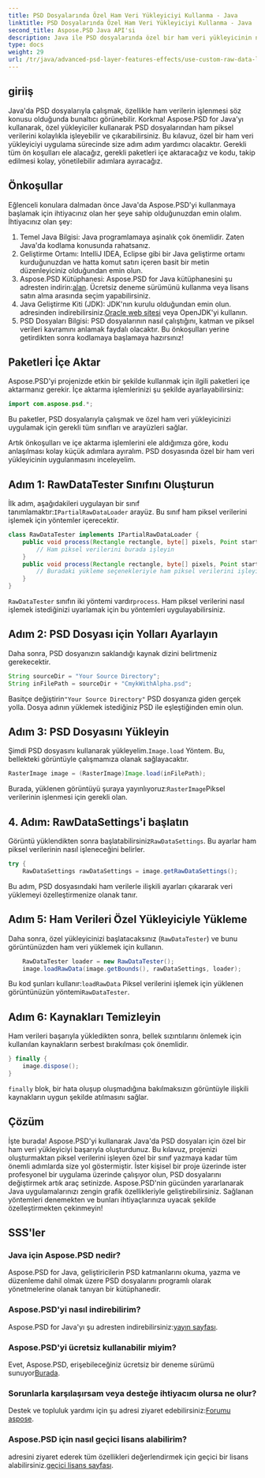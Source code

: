 ```yaml
---
title: PSD Dosyalarında Özel Ham Veri Yükleyiciyi Kullanma - Java
linktitle: PSD Dosyalarında Özel Ham Veri Yükleyiciyi Kullanma - Java
second_title: Aspose.PSD Java API'si
description: Java ile PSD dosyalarında özel bir ham veri yükleyicinin nasıl kullanılacağını öğrenin! Bu adım adım kılavuz, kurulumdan kaynak temizliğine kadar her şeyi kapsar.
type: docs
weight: 29
url: /tr/java/advanced-psd-layer-features-effects/use-custom-raw-data-loader-psd-files/
---
```

## giriiş
Java'da PSD dosyalarıyla çalışmak, özellikle ham verilerin işlenmesi söz konusu olduğunda bunaltıcı görünebilir. Korkma! Aspose.PSD for Java'yı kullanarak, özel yükleyiciler kullanarak PSD dosyalarından ham piksel verilerini kolaylıkla işleyebilir ve çıkarabilirsiniz. Bu kılavuz, özel bir ham veri yükleyiciyi uygulama sürecinde size adım adım yardımcı olacaktır. Gerekli tüm ön koşulları ele alacağız, gerekli paketleri içe aktaracağız ve kodu, takip edilmesi kolay, yönetilebilir adımlara ayıracağız.
## Önkoşullar
Eğlenceli konulara dalmadan önce Java'da Aspose.PSD'yi kullanmaya başlamak için ihtiyacınız olan her şeye sahip olduğunuzdan emin olalım. İhtiyacınız olan şey:
1. Temel Java Bilgisi: Java programlamaya aşinalık çok önemlidir. Zaten Java'da kodlama konusunda rahatsanız.
2. Geliştirme Ortamı: IntelliJ IDEA, Eclipse gibi bir Java geliştirme ortamı kurduğunuzdan ve hatta komut satırı içeren basit bir metin düzenleyiciniz olduğundan emin olun.
3.  Aspose.PSD Kütüphanesi: Aspose.PSD for Java kütüphanesini şu adresten indirin:[alan](https://releases.aspose.com/psd/java/). Ücretsiz deneme sürümünü kullanma veya lisans satın alma arasında seçim yapabilirsiniz.
4. Java Geliştirme Kiti (JDK): JDK'nın kurulu olduğundan emin olun. adresinden indirebilirsiniz.[Oracle web sitesi](https://www.oracle.com/java/technologies/javase-jdk11-downloads.html) veya OpenJDK'yi kullanın.
5. PSD Dosyaları Bilgisi: PSD dosyalarının nasıl çalıştığını, katman ve piksel verileri kavramını anlamak faydalı olacaktır.
Bu önkoşulları yerine getirdikten sonra kodlamaya başlamaya hazırsınız!

## Paketleri İçe Aktar
Aspose.PSD'yi projenizde etkin bir şekilde kullanmak için ilgili paketleri içe aktarmanız gerekir. İçe aktarma işlemlerinizi şu şekilde ayarlayabilirsiniz:
```java
import com.aspose.psd.*;
```
Bu paketler, PSD dosyalarıyla çalışmak ve özel ham veri yükleyicinizi uygulamak için gerekli tüm sınıfları ve arayüzleri sağlar.

Artık önkoşulları ve içe aktarma işlemlerini ele aldığımıza göre, kodu anlaşılması kolay küçük adımlara ayıralım. PSD dosyasında özel bir ham veri yükleyicinin uygulanmasını inceleyelim.
## Adım 1: RawDataTester Sınıfını Oluşturun
 İlk adım, aşağıdakileri uygulayan bir sınıf tanımlamaktır:`IPartialRawDataLoader` arayüz. Bu sınıf ham piksel verilerini işlemek için yöntemler içerecektir.
```java
class RawDataTester implements IPartialRawDataLoader {
    public void process(Rectangle rectangle, byte[] pixels, Point start, Point end) {
        // Ham piksel verilerini burada işleyin
    }
    public void process(Rectangle rectangle, byte[] pixels, Point start, Point end, LoadOptions loadOptions) {
        // Buradaki yükleme seçenekleriyle ham piksel verilerini işleyin
    }
}
```
`RawDataTester` sınıfın iki yöntemi vardır`process`. Ham piksel verilerini nasıl işlemek istediğinizi uyarlamak için bu yöntemleri uygulayabilirsiniz. 
## Adım 2: PSD Dosyası için Yolları Ayarlayın
Daha sonra, PSD dosyanızın saklandığı kaynak dizini belirtmeniz gerekecektir.
```java
String sourceDir = "Your Source Directory";
String inFilePath = sourceDir + "CmykWithAlpha.psd";
```
 Basitçe değiştirin`"Your Source Directory"` PSD dosyanıza giden gerçek yolla. Dosya adının yüklemek istediğiniz PSD ile eşleştiğinden emin olun.
## Adım 3: PSD Dosyasını Yükleyin
 Şimdi PSD dosyasını kullanarak yükleyelim.`Image.load` Yöntem. Bu, bellekteki görüntüyle çalışmamıza olanak sağlayacaktır.
```java
RasterImage image = (RasterImage)Image.load(inFilePath);
```
Burada, yüklenen görüntüyü şuraya yayınlıyoruz:`RasterImage`Piksel verilerinin işlenmesi için gerekli olan.
## 4. Adım: RawDataSettings'i başlatın
 Görüntü yüklendikten sonra başlatabilirsiniz`RawDataSettings`. Bu ayarlar ham piksel verilerinin nasıl işleneceğini belirler.
```java
try {
    RawDataSettings rawDataSettings = image.getRawDataSettings();
```
Bu adım, PSD dosyasındaki ham verilerle ilişkili ayarları çıkararak veri yüklemeyi özelleştirmenize olanak tanır.
## Adım 5: Ham Verileri Özel Yükleyiciyle Yükleme
Daha sonra, özel yükleyicinizi başlatacaksınız (`RawDataTester`) ve bunu görüntünüzden ham veri yüklemek için kullanın.
```java
    RawDataTester loader = new RawDataTester();
    image.loadRawData(image.getBounds(), rawDataSettings, loader);
```
 Bu kod şunları kullanır:`loadRawData` Piksel verilerini işlemek için yüklenen görüntünüzün yöntemi`RawDataTester`.
## Adım 6: Kaynakları Temizleyin
Ham verileri başarıyla yükledikten sonra, bellek sızıntılarını önlemek için kullanılan kaynakların serbest bırakılması çok önemlidir.
```java
} finally {
    image.dispose();
}
```
`finally` blok, bir hata oluşup oluşmadığına bakılmaksızın görüntüyle ilişkili kaynakların uygun şekilde atılmasını sağlar.

## Çözüm
İşte burada! Aspose.PSD'yi kullanarak Java'da PSD dosyaları için özel bir ham veri yükleyiciyi başarıyla oluşturdunuz. Bu kılavuz, projenizi oluşturmaktan piksel verilerini işleyen özel bir sınıf yazmaya kadar tüm önemli adımlarda size yol göstermiştir. İster kişisel bir proje üzerinde ister profesyonel bir uygulama üzerinde çalışıyor olun, PSD dosyalarını değiştirmek artık araç setinizde.
Aspose.PSD'nin gücünden yararlanarak Java uygulamalarınızı zengin grafik özellikleriyle geliştirebilirsiniz. Sağlanan yöntemleri denemekten ve bunları ihtiyaçlarınıza uyacak şekilde özelleştirmekten çekinmeyin!

## SSS'ler
### Java için Aspose.PSD nedir?  
Aspose.PSD for Java, geliştiricilerin PSD katmanlarını okuma, yazma ve düzenleme dahil olmak üzere PSD dosyalarını programlı olarak yönetmelerine olanak tanıyan bir kütüphanedir.
### Aspose.PSD'yi nasıl indirebilirim?  
 Aspose.PSD for Java'yı şu adresten indirebilirsiniz:[yayın sayfası](https://releases.aspose.com/psd/java/).
### Aspose.PSD'yi ücretsiz kullanabilir miyim?  
 Evet, Aspose.PSD, erişebileceğiniz ücretsiz bir deneme sürümü sunuyor[Burada](https://releases.aspose.com/).
### Sorunlarla karşılaşırsam veya desteğe ihtiyacım olursa ne olur?  
 Destek ve topluluk yardımı için şu adresi ziyaret edebilirsiniz:[Forumu aspose](https://forum.aspose.com/c/psd/34).
### Aspose.PSD için nasıl geçici lisans alabilirim?  
adresini ziyaret ederek tüm özellikleri değerlendirmek için geçici bir lisans alabilirsiniz.[geçici lisans sayfası](https://purchase.aspose.com/temporary-license/).